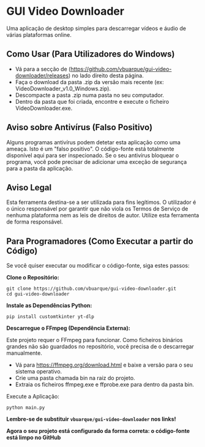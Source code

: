 # GUI Video Downloader
Uma aplicação de desktop simples para descarregar vídeos e áudio de várias plataformas online.

## Como Usar (Para Utilizadores do Windows)
- Vá para a secção de (https://github.com/vbuarque/gui-video-downloader/releases) no lado direito desta página.
- Faça o download da pasta .zip da versão mais recente (ex: VideoDownloader_v1.0_Windows.zip).
- Descompacte a pasta .zip numa pasta no seu computador.
- Dentro da pasta que foi criada, encontre e execute o ficheiro VideoDownloader.exe.

## Aviso sobre Antivírus (Falso Positivo)
Alguns programas antivírus podem detetar esta aplicação como uma ameaça. Isto é um "falso positivo". O código-fonte está totalmente disponível aqui para ser inspecionado. Se o seu antivírus bloquear o programa, você pode precisar de adicionar uma exceção de segurança para a pasta da aplicação.

## Aviso Legal
Esta ferramenta destina-se a ser utilizada para fins legítimos. O utilizador é o único responsável por garantir que não viola os Termos de Serviço de nenhuma plataforma nem as leis de direitos de autor. Utilize esta ferramenta de forma responsável.

## Para Programadores (Como Executar a partir do Código)
Se você quiser executar ou modificar o código-fonte, siga estes passos:

**Clone o Repositório:**
```
git clone https://github.com/vbuarque/gui-video-downloader.git
cd gui-video-downloader
```

**Instale as Dependências Python:**
```
pip install customtkinter yt-dlp
```

**Descarregue o FFmpeg (Dependência Externa):**

Este projeto requer o FFmpeg para funcionar. Como ficheiros binários grandes não são guardados no repositório, você precisa de o descarregar manualmente.

- Vá para https://ffmpeg.org/download.html e baixe a versão para o seu sistema operativo.
- Crie uma pasta chamada bin na raiz do projeto.
- Extraia os ficheiros ffmpeg.exe e ffprobe.exe para dentro da pasta bin.

Execute a Aplicação:

```
python main.py
```

**Lembre-se de substituir `vbuarque/gui-video-downloader` nos links!**

**Agora o seu projeto está configurado da forma correta: o código-fonte está limpo no GitHub**
